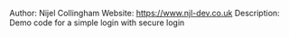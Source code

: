 Author: Nijel Collingham
Website: https://www.njl-dev.co.uk
Description: Demo code for a simple login with secure login
```
